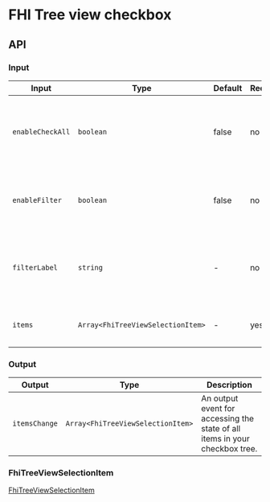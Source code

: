 # FHI Tree view checkbox

## API

### Input

| Input            | Type                              | Default          | Required | Description                                                           |
|------------------|-----------------------------------|------------------|----------|-----------------------------------------------------------------------|
| `enableCheckAll` | `boolean`                         | false            | no       | Enable a button with text "Velg alle" above each level of checkboxes. |
| `enableFilter`   | `boolean`                         | false            | no       | Enable a text input for filtering the checkbox tree.                  |
| `filterLabel`    | `string`                          | -                | no       | Label for the checkbox tree filter. If `filterLabel` not set, label will be removed. |
| `items`          | `Array<FhiTreeViewSelectionItem>` | -                | yes      | Array of all items in checkbox tree.                                  |

### Output

| Output        | Type                              | Description |
| ------------- | --------------------------------- | ----------- |
| `itemsChange` | `Array<FhiTreeViewSelectionItem>` | An output event for accessing the state of all items in your checkbox tree. |

### FhiTreeViewSelectionItem

[FhiTreeViewSelectionItem](../README.md#fhitreeviewselectionitem)
